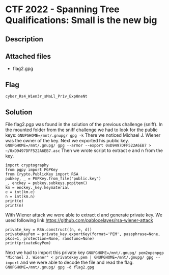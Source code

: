 # CTF 2022 - Spanning Tree Qualifications: Small is the new big

## Description

## Attached files
- flag2.gpg

## Flag
```cyber_Rs4_W1en3r_sMaLl_Pr1v_Exp0neNt```

## Solution
File flag2.pgp was found in the solution of the previous challenge (sniff). In the mounted folder from the sniff challenge we had to look for the public keys:
```GNUPGHOME=/mnt/.gnupg/ gpg -k``` There we noticed Michael J. Wiener was the owner of the key. Next we exported his public key.
```GNUPGHOME=/mnt/.gnupg/ gpg --armor --export 0xD9497DFF522A6EB7 > ~/0xD9497DFF522A6EB7.asc```
Then we wrote script to extract e and n from the key.
```
import cryptography
from pgpy import PGPKey
from Crypto.PublicKey import RSA
pubkey, _ = PGPKey.from_file("public.key")
_, enckey = pubkey.subkeys.popitem()
km = enckey._key.keymaterial
e = int(km.e)
n = int(km.n)
print(e)
print(n)
```

With Wiener attack we were able to extract d and generate private key. We used following link https://github.com/pablocelayes/rsa-wiener-attack
```
private_key = RSA.construct((n, e, d))
privateKeyPem = private_key.exportKey(format='PEM', passphrase=None, pkcs=1, protection=None, randfunc=None)
print(privateKeyPem)
```

Next we had to import this private key
```GNUPGHOME=/mnt/.gnupg/ pem2openpgp "Michael J. Wiener" < privatekey.pem | GNUPGHOME=/mnt/.gnupg/ gpg --import```
and we were able to decode the file and read the flag.
```GNUPGHOME=/mnt/.gnupg/ gpg -d flag2.gpg```

